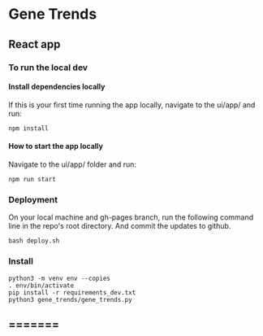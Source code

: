 # Gene Trends

## React app 

### To run the local dev

#### Install dependencies locally
If this is your first time running the app locally, navigate to the ui/app/ and run: 
```
npm install
```

#### How to start the app locally
Navigate to the ui/app/ folder and run:
```
npm run start
```

### Deployment 
On your local machine and gh-pages branch, run the following command line in the repo's root directory. And commit the updates to github.
```
bash deploy.sh
```

### Install
```
python3 -m venv env --copies
. env/bin/activate
pip install -r requirements_dev.txt
python3 gene_trends/gene_trends.py
```
=======
--

